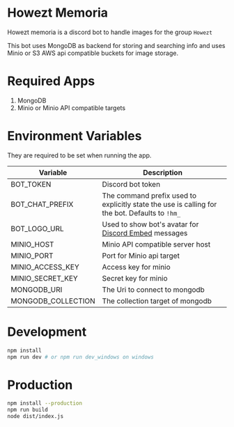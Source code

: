# Howezt Memoria

Howezt memoria is a discord bot to handle images for the group `Howezt`

This bot uses MongoDB as backend for storing and searching info and uses Minio or S3 AWS api compatible buckets for image storage.

# Required Apps

1. MongoDB
2. Minio or Minio API compatible targets

# Environment Variables

They are required to be set when running the app.

| Variable           | Description                                                                                                              |
| ------------------ | ------------------------------------------------------------------------------------------------------------------------ |
| BOT_TOKEN          | Discord bot token                                                                                                        |
| BOT_CHAT_PREFIX    | The command prefix used to explicitly state the use is calling for the bot. Defaults to `!hm_`                           |
| BOT_LOGO_URL       | Used to show bot's avatar for [Discord Embed](https://discordjs.guide/popular-topics/embeds.html#embed-preview) messages |
| MINIO_HOST         | Minio API compatible server host                                                                                         |
| MINIO_PORT         | Port for Minio api target                                                                                                |
| MINIO_ACCESS_KEY   | Access key for minio                                                                                                     |
| MINIO_SECRET_KEY   | Secret key for minio                                                                                                     |
| MONGODB_URI        | The Uri to connect to mongodb                                                                                            |
| MONGODB_COLLECTION | The collection target of mongodb                                                                                         |

# Development

```sh
npm install
npm run dev # or npm run dev_windows on windows
```

# Production

```sh
npm install --production
npm run build
node dist/index.js
```
